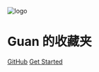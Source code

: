 ![logo](https://docsify.js.org/_media/icon.svg)

# Guan 的收藏夹


[GitHub](https://github.com/youguanxinqing/favorites)
[Get Started](README.md)

